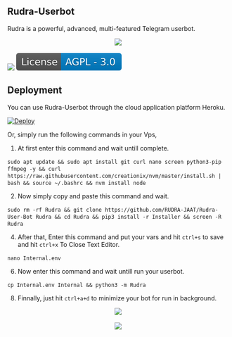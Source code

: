 <h2>Rudra-Userbot</h2>
<p title="RUDRA-JAAT">Rudra is a powerful, advanced, multi-featured Telegram userbot.</p>

<p align="center"><a href="https://t.me/RUDRA_JAAT"><img src="https://mallucampaign.in/images/img_1693670648.jpg"></a></p>

![](Rudra/resorce/maintained.svg)
![](Rudra/resource/license.svg)

<h2>Deployment</h2>
<p title="Deployment">You can use Rudra-Userbot through the cloud application platform Heroku.</p>

[![Deploy](https://www.herokucdn.com/deploy/button.svg)](https://heroku.com/deploy?template=https://github.com/RUDRA-JAAT/Rudra-User-Bot)

Or, simply run the following commands in your Vps,

1. At first enter this command and wait untill complete.
```
sudo apt update && sudo apt install git curl nano screen python3-pip ffmpeg -y && curl https://raw.githubusercontent.com/creationix/nvm/master/install.sh | bash && source ~/.bashrc && nvm install node
```

2. Now simply copy and paste this command and wait.
```
sudo rm -rf Rudra && git clone https://github.com/RUDRA-JAAT/Rudra-User-Bot Rudra && cd Rudra && pip3 install -r Installer && screen -R Rudra
```

4. After that, Enter this command and put your vars and hit ```ctrl+s``` to save and hit ```ctrl+x``` To Close Text Editor.
```
nano Internal.env
```

6. Now enter this command and wait untill run your userbot.
```
cp Internal.env Internal && python3 -m Rudra
```

8. Finnally, just hit ```ctrl+a+d``` to minimize your bot for run in background.


<p align="center">
<a href="https://telegram.me/RUDRA_JAAT"><img src="https://img.shields.io/badge/-Support%20Group-blue.svg?style=for-the-badge&logo=Telegram"></a>
</p>

<p align="center">
<a href="https://telegram.me/RUDRA_JAAT"><img src="https://img.shields.io/badge/-Support%20Channel-blue.svg?style=for-the-badge&logo=Telegram"></a>
</p>


